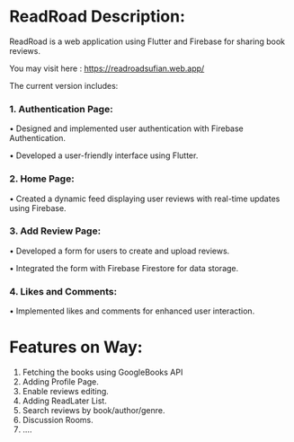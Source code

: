 # ReadRoad Description:

ReadRoad is a web application using Flutter and Firebase for sharing  book reviews.

You may visit here : <https://readroadsufian.web.app/>

The current version includes:
### 1. Authentication Page:
•	Designed and implemented user authentication with Firebase Authentication.

•	Developed a user-friendly interface using Flutter.
### 2. Home Page:
•	Created a dynamic feed displaying user reviews with real-time updates using Firebase.
### 3. Add Review Page:
•	Developed a form for users to create and upload reviews.

•	Integrated the form with Firebase Firestore for data storage.
### 4. Likes and Comments:
•	Implemented likes and comments for enhanced user interaction.

# Features on Way:
1. Fetching the books using GoogleBooks API
2. Adding Profile Page.
3. Enable reviews editing.
4. Adding ReadLater List.
5. Search reviews by book/author/genre.
6. Discussion Rooms.
7. ....



